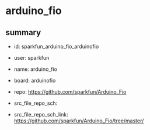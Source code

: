 # arduino_fio
 
## summary 
* id: sparkfun_arduino_fio_arduinofio
* user: sparkfun
* name: arduino_fio
* board: arduinofio
* repo: https://github.com/sparkfun/Arduino_Fio



* src_file_repo_sch: 
* src_file_repo_sch_link: https://github.com/sparkfun/Arduino_Fio/tree/master/




